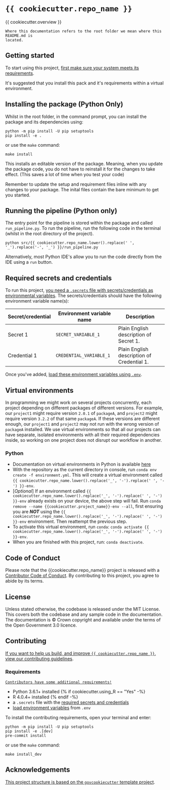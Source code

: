 # `{{ cookiecutter.repo_name }}`

{{ cookiecutter.overview }}

```{warning}
Where this documentation refers to the root folder we mean where this README.md is
located.
```

## Getting started

To start using this project, [first make sure your system meets its
requirements](#requirements).

It's suggested that you install this pack and it's requirements within a virtual environment.

## Installing the package (Python Only)

Whilst in the root folder, in the command prompt, you can install the package and its dependencies
using:

```shell
python -m pip install -U pip setuptools
pip install -e .
```
or use the `make` command:
```shell
make install
```

This installs an editable version of the package. Meaning, when you update the
package code, you do not have to reinstall it for the changes to take effect.
(This saves a lot of time when you test your code)

Remember to update the setup and requirement files inline with any changes to your
package. The inital files contain the bare minimum to get you started.

## Running the pipeline (Python only)

The entry point for the pipeline is stored within the package and called `run_pipeline.py`.
To run the pipeline, run the following code in the terminal (whilst in the root directory of the
project).

```shell
python src/{{ cookiecutter.repo_name.lower().replace(' ', '_').replace('-', '_') }}/run_pipeline.py
```

Alternatively, most Python IDE's allow you to run the code directly from the IDE using a `run` button.

## Required secrets and credentials

To run this project, [you need a `.secrets` file with secrets/credentials as
environmental variables][docs-loading-environment-variables-secrets]. The
secrets/credentials should have the following environment variable name(s):

| Secret/credential | Environment variable name | Description                                |
|-------------------|---------------------------|--------------------------------------------|
| Secret 1          | `SECRET_VARIABLE_1`       | Plain English description of Secret 1.     |
| Credential 1      | `CREDENTIAL_VARIABLE_1`   | Plain English description of Credential 1. |

Once you've added, [load these environment variables using
`.env`][docs-loading-environment-variables].

## Virtual environments

In programming we might work on several projects concurrently, each project depending on different packages of different versions. For example, our `project1` might require version `2.0.1` of `packageA`, and `project2` might require version `3.2.2` of that same `packageA`. If these versions are different enough, our `project1` and `project2` may not run with the wrong version of `packageA` installed. We use virtual environments so that all our projects can have separate, isolated environments with all their required dependencies inside, so working on one project does not disrupt our workflow in another.

### Python

* Documentation on virtual environments in Python is available [here](https://docs.python.org/3/tutorial/venv.html)
* With the repository as the current directory in console, run `conda env create -f environment.yml`. This will create a virtual environment called `{{ cookiecutter.repo_name.lower().replace('_', '-').replace(' ', '-') }}-env`.
* [*Optional*] If an environment called `{{ cookiecutter.repo_name.lower().replace('_', '-').replace(' ', '-') }}-env` already exists on your device, the above step will fail. Run `conda remove --name {{cookiecutter.project_name}}-env --all`, first ensuring you are ***NOT*** using the `{{ cookiecutter.repo_name.lower().replace('_', '-').replace(' ', '-') }}-env` environment. Then reattempt the previous step.
* To activate this virtual environment, run `conda`: `conda activate {{ cookiecutter.repo_name.lower().replace('_', '-').replace(' ', '-') }}-env`.
* When you are finished with this project, run: `conda deactivate`.


## Code of Conduct

Please note that the {{cookiecutter.repo_name}} project is released with a [Contributor Code of Conduct](https://contributor-covenant.org/version/2/1/CODE_OF_CONDUCT.html). By contributing to this project, you agree to abide by its terms.

## License

Unless stated otherwise, the codebase is released under the MIT License. This covers
both the codebase and any sample code in the documentation. The documentation is ©
Crown copyright and available under the terms of the Open Government 3.0 licence.

## Contributing

[If you want to help us build, and improve `{{ cookiecutter.repo_name }}`, view our
contributing guidelines][contributing].

### Requirements

[```Contributors have some additional requirements!```][contributing]

- Python 3.6.1+ installed
{% if cookiecutter.using_R == "Yes" -%}
- R 4.0.4+ installed
{% endif -%}
- a `.secrets` file with the [required secrets and
  credentials](#required-secrets-and-credentials)
- [load environment variables][docs-loading-environment-variables] from `.env`

To install the contributing requirements, open your terminal and enter:
```shell
python -m pip install -U pip setuptools
pip install -e .[dev]
pre-commit install
```
or use the `make` command:
```shell
make install_dev
```

## Acknowledgements

[This project structure is based on the `govcookiecutter` template
project][govcookiecutter].

[contributing]: https://github.com/best-practice-and-impact/govcookiecutter/blob/main/%7B%7B%20cookiecutter.repo_name%20%7D%7D/docs/contributor_guide/CONTRIBUTING.md
[govcookiecutter]: https://github.com/best-practice-and-impact/govcookiecutter
[docs-loading-environment-variables]: https://github.com/best-practice-and-impact/govcookiecutter/blob/main/%7B%7B%20cookiecutter.repo_name%20%7D%7D/docs/user_guide/loading_environment_variables.md
[docs-loading-environment-variables-secrets]: https://github.com/best-practice-and-impact/govcookiecutter/blob/main/%7B%7B%20cookiecutter.repo_name%20%7D%7D/docs/user_guide/loading_environment_variables.md#storing-secrets-and-credentials
